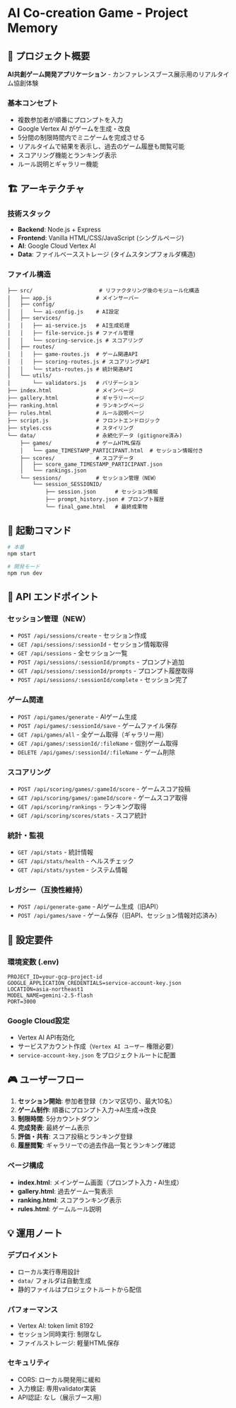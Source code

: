 # AI Co-creation Game - Project Memory

## 🎯 プロジェクト概要

**AI共創ゲーム開発アプリケーション** - カンファレンスブース展示用のリアルタイム協創体験

### 基本コンセプト
- 複数参加者が順番にプロンプトを入力
- Google Vertex AI がゲームを生成・改良
- 5分間の制限時間内でミニゲームを完成させる
- リアルタイムで結果を表示し、過去のゲーム履歴も閲覧可能
- スコアリング機能とランキング表示
- ルール説明とギャラリー機能

## 🏗️ アーキテクチャ

### 技術スタック
- **Backend**: Node.js + Express
- **Frontend**: Vanilla HTML/CSS/JavaScript (シングルページ)
- **AI**: Google Cloud Vertex AI
- **Data**: ファイルベースストレージ (タイムスタンプフォルダ構造)

### ファイル構造
```
├── src/                     # リファクタリング後のモジュール化構造
│   ├── app.js              # メインサーバー
│   ├── config/
│   │   └── ai-config.js    # AI設定
│   ├── services/
│   │   ├── ai-service.js   # AI生成処理
│   │   ├── file-service.js # ファイル管理
│   │   └── scoring-service.js # スコアリング
│   ├── routes/
│   │   ├── game-routes.js  # ゲーム関連API
│   │   ├── scoring-routes.js # スコアリングAPI
│   │   └── stats-routes.js # 統計関連API
│   └── utils/
│       └── validators.js   # バリデーション
├── index.html              # メインページ
├── gallery.html            # ギャラリーページ
├── ranking.html            # ランキングページ
├── rules.html              # ルール説明ページ
├── script.js               # フロントエンドロジック
├── styles.css              # スタイリング
└── data/                   # 永続化データ (gitignore済み)
    ├── games/              # ゲームHTML保存
    │   └── game_TIMESTAMP_PARTICIPANT.html  # セッション情報付き
    ├── scores/             # スコアデータ
    │   ├── score_game_TIMESTAMP_PARTICIPANT.json
    │   └── rankings.json
    └── sessions/           # セッション管理（NEW）
        └── session_SESSIONID/
            ├── session.json      # セッション情報
            ├── prompt_history.json # プロンプト履歴
            └── final_game.html   # 最終成果物
```

## 🚀 起動コマンド

```bash
# 本番
npm start

# 開発モード
npm run dev
```

## 📡 API エンドポイント

### セッション管理（NEW）
- `POST /api/sessions/create` - セッション作成
- `GET /api/sessions/:sessionId` - セッション情報取得
- `GET /api/sessions` - 全セッション一覧
- `POST /api/sessions/:sessionId/prompts` - プロンプト追加
- `GET /api/sessions/:sessionId/prompts` - プロンプト履歴取得
- `POST /api/sessions/:sessionId/complete` - セッション完了

### ゲーム関連
- `POST /api/games/generate` - AIゲーム生成
- `POST /api/games/:sessionId/save` - ゲームファイル保存
- `GET /api/games/all` - 全ゲーム取得（ギャラリー用）
- `GET /api/games/:sessionId/:fileName` - 個別ゲーム取得
- `DELETE /api/games/:sessionId/:fileName` - ゲーム削除

### スコアリング
- `POST /api/scoring/games/:gameId/score` - ゲームスコア投稿
- `GET /api/scoring/games/:gameId/score` - ゲームスコア取得
- `GET /api/scoring/rankings` - ランキング取得
- `GET /api/scoring/scores/stats` - スコア統計

### 統計・監視
- `GET /api/stats` - 統計情報
- `GET /api/stats/health` - ヘルスチェック
- `GET /api/stats/system` - システム情報

### レガシー（互換性維持）
- `POST /api/generate-game` - AIゲーム生成（旧API）
- `POST /api/games/save` - ゲーム保存（旧API、セッション情報対応済み）

## 🔧 設定要件

### 環境変数 (.env)
```env
PROJECT_ID=your-gcp-project-id
GOOGLE_APPLICATION_CREDENTIALS=service-account-key.json
LOCATION=asia-northeast1
MODEL_NAME=gemini-2.5-flash
PORT=3000
```

### Google Cloud設定
- Vertex AI API有効化
- サービスアカウント作成（`Vertex AI ユーザー` 権限必要）
- `service-account-key.json` をプロジェクトルートに配置

## 🎮 ユーザーフロー

1. **セッション開始**: 参加者登録（カンマ区切り、最大10名）
2. **ゲーム制作**: 順番にプロンプト入力→AI生成→改良
3. **制限時間**: 5分カウントダウン
4. **完成発表**: 最終ゲーム表示
5. **評価・共有**: スコア投稿とランキング登録
6. **履歴閲覧**: ギャラリーでの過去作品一覧とランキング確認

### ページ構成
- **index.html**: メインゲーム画面（プロンプト入力・AI生成）
- **gallery.html**: 過去ゲーム一覧表示
- **ranking.html**: スコアランキング表示
- **rules.html**: ゲームルール説明

## 💡 運用ノート

### デプロイメント
- ローカル実行専用設計
- `data/` フォルダは自動生成
- 静的ファイルはプロジェクトルートから配信

### パフォーマンス
- Vertex AI: token limit 8192
- セッション同時実行: 制限なし
- ファイルストレージ: 軽量HTML保存

### セキュリティ
- CORS: ローカル開発用に緩和
- 入力検証: 専用validator実装
- API認証: なし（展示ブース用）
